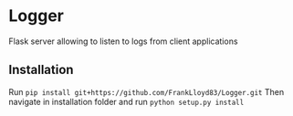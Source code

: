 # Logger
Flask server allowing to listen to logs from client applications

## Installation
Run `pip install git+https://github.com/FrankLloyd83/Logger.git`
Then navigate in installation folder and run `python setup.py install`